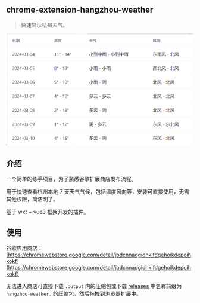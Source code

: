 ## chrome-extension-hangzhou-weather

> 快速显示杭州天气。

![alt text](image.png)

## 介绍

一个简单的练手项目，为了熟悉谷歌扩展商店发布流程。

用于快速查看杭州本地 7 天天气气候，包括温度风向等，安装可直接使用，无需其他权限，简洁明了。

基于 wxt + vue3 框架开发的插件。

## 使用

谷歌应用商店：[https://chromewebstore.google.com/detail/jbdcnnadgidhkifdgehoikdepoihkokf](https://chromewebstore.google.com/detail/jbdcnnadgidhkifdgehoikdepoihkokf)

无法进入商店可直接下载 `.output` 内的压缩包或下载 [releases](https://github.com/98zi/chrome-extension-hangzhou-weather/releases) 中名称前缀为 `hangzhou-weather.` 的压缩包，然后拖拽到浏览器扩展中。